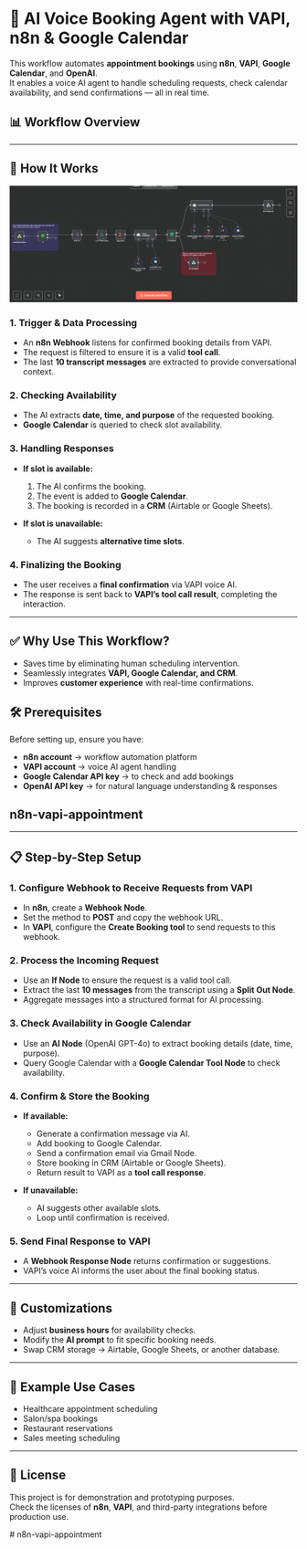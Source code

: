 # 🤖 AI Voice Booking Agent with VAPI, n8n & Google Calendar

This workflow automates **appointment bookings** using **n8n**, **VAPI**, **Google Calendar**, and **OpenAI**.  
It enables a voice AI agent to handle scheduling requests, check calendar availability, and send confirmations — all in real time.


## 📊 Workflow Overview
[](workflow.png)

---

## 🚀 How It Works
![Workflow Screenshot](workflow.png)
### 1. Trigger & Data Processing
- An **n8n Webhook** listens for confirmed booking details from VAPI.
- The request is filtered to ensure it is a valid **tool call**.
- The last **10 transcript messages** are extracted to provide conversational context.

### 2. Checking Availability
- The AI extracts **date, time, and purpose** of the requested booking.
- **Google Calendar** is queried to check slot availability.

### 3. Handling Responses
- **If slot is available:**
  1. The AI confirms the booking.
  2. The event is added to **Google Calendar**.
  4. The booking is recorded in a **CRM** (Airtable or Google Sheets).

- **If slot is unavailable:**
  - The AI suggests **alternative time slots**.

### 4. Finalizing the Booking
- The user receives a **final confirmation** via VAPI voice AI.
- The response is sent back to **VAPI’s tool call result**, completing the interaction.
---

## ✅ Why Use This Workflow?

- Saves time by eliminating human scheduling intervention.  
- Seamlessly integrates **VAPI, Google Calendar, and CRM**.  
- Improves **customer experience** with real-time confirmations.  


## 🛠️ Prerequisites

Before setting up, ensure you have:
- **n8n account** → workflow automation platform  
- **VAPI account** → voice AI agent handling  
- **Google Calendar API key** → to check and add bookings  
- **OpenAI API key** → for natural language understanding & responses  
## n8n-vapi-appointment

---

## 📋 Step-by-Step Setup

### 1. Configure Webhook to Receive Requests from VAPI
- In **n8n**, create a **Webhook Node**.  
- Set the method to **POST** and copy the webhook URL.  
- In **VAPI**, configure the **Create Booking tool** to send requests to this webhook.  

### 2. Process the Incoming Request
- Use an **If Node** to ensure the request is a valid tool call.  
- Extract the last **10 messages** from the transcript using a **Split Out Node**.  
- Aggregate messages into a structured format for AI processing.  

### 3. Check Availability in Google Calendar
- Use an **AI Node** (OpenAI GPT-4o) to extract booking details (date, time, purpose).  
- Query Google Calendar with a **Google Calendar Tool Node** to check availability.  

### 4. Confirm & Store the Booking
- **If available:**
  - Generate a confirmation message via AI.  
  - Add booking to Google Calendar.  
  - Send a confirmation email via Gmail Node.  
  - Store booking in CRM (Airtable or Google Sheets).  
  - Return result to VAPI as a **tool call response**.  

- **If unavailable:**
  - AI suggests other available slots.  
  - Loop until confirmation is received.  

### 5. Send Final Response to VAPI
- A **Webhook Response Node** returns confirmation or suggestions.  
- VAPI’s voice AI informs the user about the final booking status.  

---

## 🎨 Customizations

- Adjust **business hours** for availability checks.  
- Modify the **AI prompt** to fit specific booking needs.  
- Swap CRM storage → Airtable, Google Sheets, or another database.  

---

## 📌 Example Use Cases
- Healthcare appointment scheduling  
- Salon/spa bookings  
- Restaurant reservations  
- Sales meeting scheduling  

---

## 📜 License
This project is for demonstration and prototyping purposes.  
Check the licenses of **n8n**, **VAPI**, and third-party integrations before production use.


#   n 8 n - v a p i - a p p o i n t m e n t 
 
 